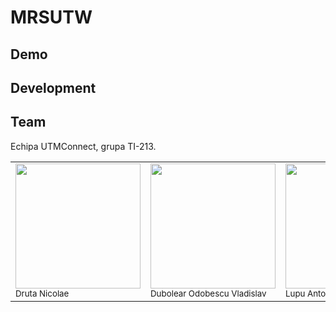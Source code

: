 # MRSUTW

## Demo

## Development

## Team
Echipa UTMConnect, grupa TI-213.

<table>
  <tr>
    <td><img src="https://github.com/NickDruta.png" width="200px;"/><br /><sub><ahref="https://github.com/NickDruta">Druta Nicolae</a></sub></td>
    <td><img src="https://github.com/vladdo001.png" width="200px;"/><br /><sub><ahref="https://github.com/vladdo001">Dubolear Odobescu Vladislav</a></sub></td>
    <td><img src="https://github.com/AnLuk13.png" width="200px;"/><br /><sub><ahref="https://github.com/AnLuk13">Lupu Antonio</a></sub></td>
    <td><img src="https://github.com/Quggos.png" width="200px;"/><br /><sub><ahref="https://github.com/Quggos">Cebotari Nichita</a></sub></td>
  </tr>
</table>
